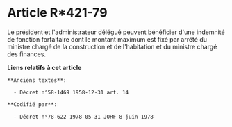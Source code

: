 # Article R*421-79

Le président et l'administrateur délégué peuvent bénéficier d'une indemnité de fonction forfaitaire dont le montant maximum
est fixé par arrêté du ministre chargé de la construction et de l'habitation et du ministre chargé des finances.

**Liens relatifs à cet article**

	**Anciens textes**:

	  - Décret n°58-1469 1958-12-31 art. 14

	**Codifié par**:

	  - Décret n°78-622 1978-05-31 JORF 8 juin 1978
